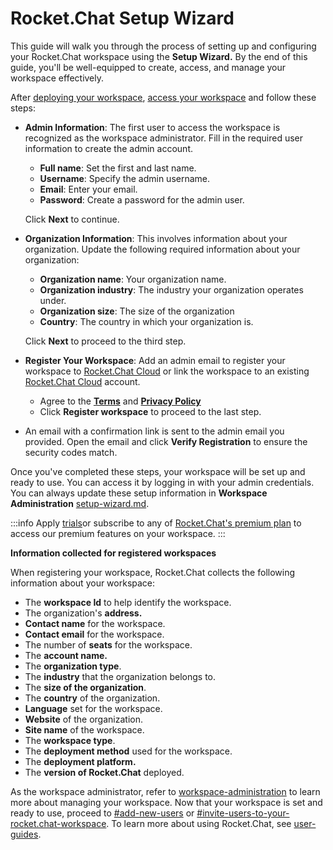 # Rocket.Chat Setup Wizard

This guide will walk you through the process of setting up and configuring your Rocket.Chat workspace using the **Setup Wizard.** By the end of this guide, you'll be well-equipped to create, access, and manage your workspace effectively.

After [deploying your workspace](../../deploy/deploy-rocketchat/), [access your workspace](./) and follow these steps:&#x20;

*   **Admin Information**: The first user to access the workspace is recognized as the workspace administrator. Fill in the required user information to create the admin account.

    * **Full name**: Set the first and last name.
    * **Username**: Specify the admin username.
    * **Email**: Enter your email.
    * **Password**: Create a password for the admin user.

    Click **Next** to continue.
*   **Organization Information**: This involves information about your organization. Update the following required information about your organization:

    * **Organization name**: Your organization name.
    * **Organization industry**: The industry your organization operates under.
    * **Organization size**: The size of the organization
    * **Country**: The country in which your organization is.

    Click **Next** to proceed to the third step.
* **Register Your Workspace**:  Add an admin email to register your workspace to [Rocket.Chat Cloud](https://cloud.rocket.chat/) or link the workspace to an existing [Rocket.Chat Cloud](https://cloud.rocket.chat/) account.
  * Agree to the [**Terms**](broken-reference) and [**Privacy Policy**](broken-reference)&#x20;
  * Click **Register workspace** to proceed to the last step.
* An email with a confirmation link is sent to the admin email you provided. Open the email and click **Verify Registration** to ensure the security codes match.

Once you've completed these steps, your workspace will be set up and ready to use. You can access it by logging in with your admin credentials. You can always update these setup information in **Workspace Administration** [setup-wizard.md](../../use-rocket.chat/workspace-administration/settings/setup-wizard.md "mention").

:::info
Apply [trials](../trials/ "mention")or subscribe to any of [Rocket.Chat's premium plan](../../readme/our-plans.md) to access our premium features on your workspace.
:::

**Information collected for registered workspaces**

When registering your workspace, Rocket.Chat collects the following information about your workspace:

* The **workspace Id** to help identify the workspace.
* The organization's **address.**
* **Contact name** for the workspace.
* **Contact email** for the workspace.
* The number of **seats** for the workspace.
* The **account name.**
* The **organization type**.&#x20;
* The **industry** that the organization belongs to.
* The **size of the organization**.&#x20;
* The **country** of the organization.
* **Language** set for the workspace.&#x20;
* **Website** of the organization.
* **Site name** of the workspace.
* The **workspace type**.
* The **deployment method** used for the workspace.
* The **deployment platform.**
* The **version of Rocket.Chat** deployed.

As the workspace administrator, refer to [workspace-administration](../../use-rocket.chat/workspace-administration/ "mention") to learn more about managing your workspace. Now that your workspace is set and ready to use, proceed to [#add-new-users](../../use-rocket.chat/workspace-administration/users/#add-new-users "mention") or [#invite-users-to-your-rocket.chat-workspace](../../use-rocket.chat/workspace-administration/users/#invite-users-to-your-rocket.chat-workspace "mention"). To learn more about using Rocket.Chat, see [user-guides](../../use-rocket.chat/user-guides/ "mention").
